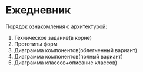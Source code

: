 # Ежедневник
Порядок ознакомления с архитектурой:
1) Техническое задание(в корне)
2) Прототипы форм
3) Диаграмма компонентов(облегченный вариант)
4) Диаграмма компонентов(полный вариант)
5) Диаграмма классов+описание классов)
